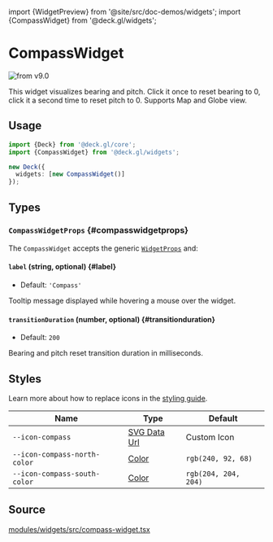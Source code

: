 import {WidgetPreview} from '@site/src/doc-demos/widgets';
import {CompassWidget} from '@deck.gl/widgets';

# CompassWidget

<img src="https://img.shields.io/badge/from-v9.0-green.svg?style=flat-square" alt="from v9.0" />

This widget visualizes bearing and pitch. Click it once to reset bearing to 0, click it a second time to reset pitch to 0. Supports Map and Globe view.

## Usage

<WidgetPreview cls={CompassWidget}/>

```ts
import {Deck} from '@deck.gl/core';
import {CompassWidget} from '@deck.gl/widgets';

new Deck({
  widgets: [new CompassWidget()]
});
```

## Types

### `CompassWidgetProps` {#compasswidgetprops}

The `CompassWidget` accepts the generic [`WidgetProps`](../core/widget.md#widgetprops) and:

#### `label` (string, optional) {#label}

* Default: `'Compass'`

Tooltip message displayed while hovering a mouse over the widget.

#### `transitionDuration` (number, optional) {#transitionduration}

* Default: `200`

Bearing and pitch reset transition duration in milliseconds.

## Styles

Learn more about how to replace icons in the [styling guide](/docs/api-reference/widgets/styling#replacing-icons).

| Name             | Type                     | Default                                        |
| ---------------- | ------------------------ | ---------------------------------------------- |
| `--icon-compass` | [SVG Data Url][data_url] | Custom Icon |
| `--icon-compass-north-color` | [Color][color_url] | `rgb(240, 92, 68)` |
| `--icon-compass-south-color` | [Color][color_url] | `rgb(204, 204, 204)` |

[data_url]: https://developer.mozilla.org/en-US/docs/Web/CSS/url#using_a_data_url
[color_url]: https://developer.mozilla.org/en-US/docs/Web/CSS/color_value

## Source

[modules/widgets/src/compass-widget.tsx](https://github.com/visgl/deck.gl/tree/9.2-release/modules/widgets/src/compass-widget.tsx)